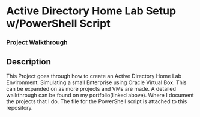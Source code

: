 <h1>Active Directory Home Lab Setup w/PowerShell Script</h1>

### [Project Walkthrough](https://kmac907.tech/)

<h2>Description</h2>
This Project goes through how to create an Active Directory Home Lab Environment. Simulating a small Enterprise using Oracle Virtual Box. This can be expanded on as more projects and VMs are made. A detailed walkthrough can be found on my portfolio(linked above). Where I document the projects that I do. The file for the PowerShell script is attached to this repository. 


